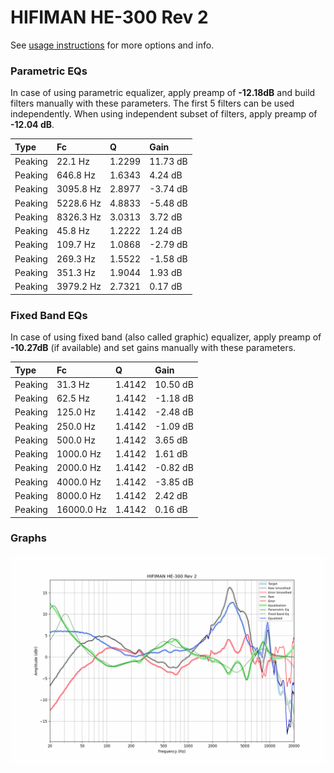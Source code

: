 # HIFIMAN HE-300 Rev 2
See [usage instructions](https://github.com/jaakkopasanen/AutoEq#usage) for more options and info.

### Parametric EQs
In case of using parametric equalizer, apply preamp of **-12.18dB** and build filters manually
with these parameters. The first 5 filters can be used independently.
When using independent subset of filters, apply preamp of **-12.04 dB**.

| Type    | Fc        |      Q | Gain     |
|:--------|:----------|:-------|:---------|
| Peaking | 22.1 Hz   | 1.2299 | 11.73 dB |
| Peaking | 646.8 Hz  | 1.6343 | 4.24 dB  |
| Peaking | 3095.8 Hz | 2.8977 | -3.74 dB |
| Peaking | 5228.6 Hz | 4.8833 | -5.48 dB |
| Peaking | 8326.3 Hz | 3.0313 | 3.72 dB  |
| Peaking | 45.8 Hz   | 1.2222 | 1.24 dB  |
| Peaking | 109.7 Hz  | 1.0868 | -2.79 dB |
| Peaking | 269.3 Hz  | 1.5522 | -1.58 dB |
| Peaking | 351.3 Hz  | 1.9044 | 1.93 dB  |
| Peaking | 3979.2 Hz | 2.7321 | 0.17 dB  |

### Fixed Band EQs
In case of using fixed band (also called graphic) equalizer, apply preamp of **-10.27dB**
(if available) and set gains manually with these parameters.

| Type    | Fc         |      Q | Gain     |
|:--------|:-----------|:-------|:---------|
| Peaking | 31.3 Hz    | 1.4142 | 10.50 dB |
| Peaking | 62.5 Hz    | 1.4142 | -1.18 dB |
| Peaking | 125.0 Hz   | 1.4142 | -2.48 dB |
| Peaking | 250.0 Hz   | 1.4142 | -1.09 dB |
| Peaking | 500.0 Hz   | 1.4142 | 3.65 dB  |
| Peaking | 1000.0 Hz  | 1.4142 | 1.61 dB  |
| Peaking | 2000.0 Hz  | 1.4142 | -0.82 dB |
| Peaking | 4000.0 Hz  | 1.4142 | -3.85 dB |
| Peaking | 8000.0 Hz  | 1.4142 | 2.42 dB  |
| Peaking | 16000.0 Hz | 1.4142 | 0.16 dB  |

### Graphs
![](./HIFIMAN%20HE-300%20Rev%202.png)